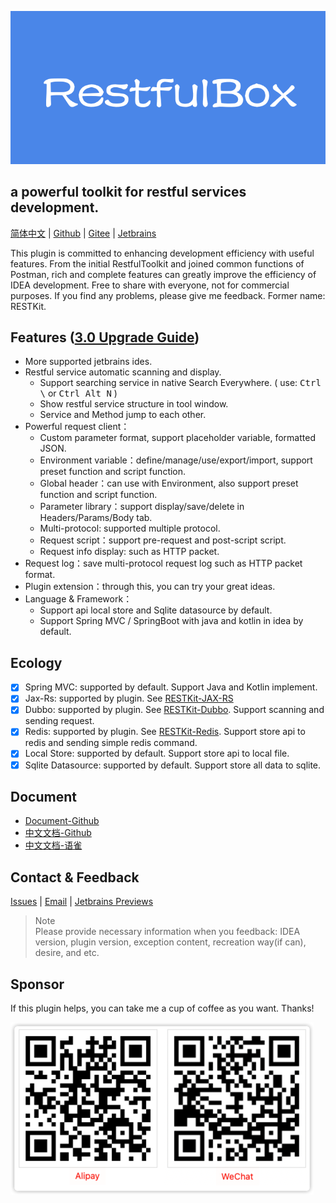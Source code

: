 <a href="https://plugins.jetbrains.com/plugin/14723-restkit">![bg](doc/en/images/bg2.png)</a>

## a powerful toolkit for restful services development.

[简体中文](./README.zh_CN.md) | [Github](https://github.com/newhoo/RESTKit) | [Gitee](https://gitee.com/newhoo/RESTKit) | [Jetbrains](https://plugins.jetbrains.com/plugin/14723-restkit/reviews)

This plugin is committed to enhancing development efficiency with useful features. From the initial RestfulToolkit and joined common functions of Postman, rich and complete features can greatly improve the efficiency of IDEA development. Free to share with everyone, not for commercial purposes. If you find any problems, please give me feedback. Former name: RESTKit.

## Features ([3.0 Upgrade Guide](doc/zh_CN/快速入门/3.0升级指南.md))
- More supported jetbrains ides.
- Restful service automatic scanning and display.
  - Support searching service in native Search Everywhere. ( use: <kbd>Ctrl \\</kbd> or <kbd>Ctrl Alt N</kbd> )
  - Show restful service structure in tool window.
  - Service and Method jump to each other.
- Powerful request client：
  - Custom parameter format, support placeholder variable, formatted JSON.
  - Environment variable：define/manage/use/export/import, support preset function and script function.
  - Global header：can use with Environment, also support preset function and script function.
  - Parameter library：support display/save/delete in Headers/Params/Body tab.
  - Multi-protocol: supported multiple protocol.
  - Request script：support pre-request and post-script script.
  - Request info display: such as HTTP packet.
- Request log：save multi-protocol request log such as HTTP packet format.
- Plugin extension：through this, you can try your great ideas.
- Language & Framework：
  - Support api local store and Sqlite datasource by default.
  - Support Spring MVC / SpringBoot with java and kotlin in idea by default.


## Ecology

- [x] Spring MVC: supported by default. Support Java and Kotlin implement.
- [x] Jax-Rs: supported by plugin. See [RESTKit-JAX-RS](https://github.com/newhoo/RESTKit-JAX-RS)
- [x] Dubbo: supported by plugin. See [RESTKit-Dubbo](https://github.com/newhoo/RESTKit-Dubbo). Support scanning and sending request.
- [x] Redis: supported by plugin. See [RESTKit-Redis](https://github.com/newhoo/RESTKit-Redis). Support store api to redis and sending simple redis command.
- [x] Local Store: supported by default. Support store api to local file.
- [x] Sqlite Datasource: supported by default. Support store all data to sqlite.

## Document
- [Document-Github](doc/en/README.md)
- [中文文档-Github](doc/zh_CN/目录.md)
- [中文文档-语雀](https://www.yuque.com/newhoo/restkit)

## Contact & Feedback
[Issues](https://github.com/newhoo/RESTKit/issues) | [Email](mailto:huzunrong@foxmail.com) | [Jetbrains Previews](https://plugins.jetbrains.com/plugin/14723-restkit/reviews)

> Note  
> Please provide necessary information when you feedback: IDEA version, plugin version, exception content, recreation way(if can), desire, and etc.


## Sponsor
If this plugin helps, you can take me a cup of coffee as you want. Thanks!

![pay](doc/en/images/pay.png)